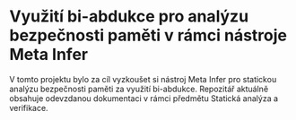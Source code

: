 # Využití bi-abdukce pro analýzu bezpečnosti paměti v rámci nástroje Meta Infer

V tomto projektu bylo za cíl vyzkoušet si nástroj Meta Infer pro statickou analýzu bezpečnosti paměti za využití bi-abdukce. Repozitář aktuálně obsahuje odevzdanou dokumentaci v rámci předmětu Statická analýza a verifikace.